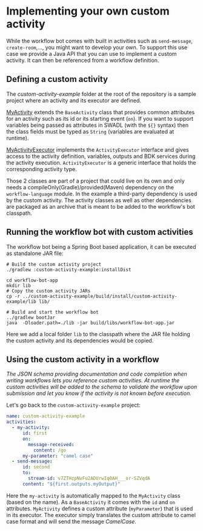 # Implementing your own custom activity

While the workflow bot comes with built in activities such as `send-message`, `create-room`,...,
you might want to develop your own. To support this use case we provide a Java API that you can use to implement
a custom activity.
It can then be referenced from a workflow definition.

## Defining a custom activity

The _custom-activity-example_ folder at the root of the repository is a sample project where an activity 
and its executor are defined.

[MyActivity](../custom-activity-example/src/main/java/org/acme/workflow/MyActivity.java) extends the `BaseActivity` 
class that provides common attributes for an activity such as its id or its starting event (`on`).
If you want to support variables being passed as attributes in SWADL (with the `${}` syntax) then the class fields
must be typed as `String` (variables are evaluated at runtime).

[MyActivityExecutor](../custom-activity-example/src/main/java/org/acme/workflow/MyActivityExecutor.java) implements the
`ActivityExecutor` interface and gives access to the activity definition, variables, outputs and BDK services during the
activity execution. `ActivityExecutor` is a generic interface that holds the corresponding activity type.

Those 2 classes are part of a project that could live on its own and only needs a compileOnly(Gradle)/provided(Maven)
dependency on the `workflow-language` module. In the example a third-party dependency is used by the custom activity.
The activity classes as well as other dependencies are packaged as an archive that is meant to be added to the 
workflow's bot classpath.

## Running the workflow bot with custom activities

The workflow bot being a Spring Boot based application, it can be executed as standalone JAR file:

```shell
# Build the custom activity project
./gradlew :custom-activity-example:installDist

cd workflow-bot-app
mkdir lib
# Copy the custom activity JARs
cp -r ../custom-activity-example/build/install/custom-activity-example/lib lib/

# Build and start the workflow bot
../gradlew bootJar
java  -Dloader.path=./lib -jar build/libs/workflow-bot-app.jar
```

Here we add a local folder `lib` to the classpath where the JAR file holding the custom activity and its dependencies 
would be copied.

## Using the custom activity in a workflow

_The JSON schema providing documentation and code completion when writing workflows lets you reference custom 
activities. At runtime the custom activities will be added to the schema to validate the workflow upon submission and 
let you know if the activity is not known before execution._

Let's go back to the `custom-activity-example` project:

```yaml
name: custom-activity-example
activities:
  - my-activity:
      id: first
      on:
        message-received:
          content: /go
      my-parameter: "camel case"
  - send-message:
      id: second
      to:
        stream-id: v7ZTHzpNvFu2ADUrwIq0AH___or-SZVqdA
      content: "${first.outputs.myOutput}"
```

Here the `my-activity` is automatically mapped to the `MyActivity` class (based on the name). As a `BaseActivity` it
comes with the `id` and `on` attributes. `MyActivity` defines a custom attribute (`myParameter`) that is used in its 
executor. The executor simply translates the custom attribute to camel case format and will send the message 
_CamelCase_.
